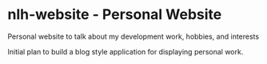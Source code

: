 # nlh-website - Personal Website
Personal website to talk about my development work, hobbies, and interests

Initial plan to build a blog style application for displaying personal work.